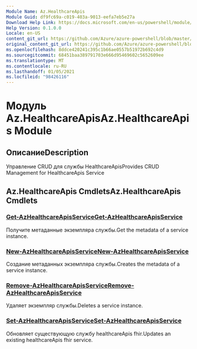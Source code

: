 ```yaml
---
Module Name: Az.HealthcareApis
Module Guid: df9fc69a-c019-403a-9013-eefa7eb5e27a
Download Help Link: https://docs.microsoft.com/en-us/powershell/module/az.healthcareapis
Help Version: 0.1.0.0
Locale: en-US
content_git_url: https://github.com/Azure/azure-powershell/blob/master/src/HealthcareApis/HealthcareApis/help/Az.HealthcareApis.md
original_content_git_url: https://github.com/Azure/azure-powershell/blob/master/src/HealthcareApis/HealthcareApis/help/Az.HealthcareApis.md
ms.openlocfilehash: 8ddce420241c395c1b66ae0557b51972b692c4d9
ms.sourcegitcommit: 68451baa389791703e666d95469602c5652609ee
ms.translationtype: MT
ms.contentlocale: ru-RU
ms.lasthandoff: 01/05/2021
ms.locfileid: "98426116"
---
```

# <span data-ttu-id="ea3ca-101">Модуль Az.HealthcareApis</span><span class="sxs-lookup"><span data-stu-id="ea3ca-101">Az.HealthcareApis Module</span></span>
## <span data-ttu-id="ea3ca-102">Описание</span><span class="sxs-lookup"><span data-stu-id="ea3ca-102">Description</span></span>
<span data-ttu-id="ea3ca-103">Управление CRUD для службы HealthcareApis</span><span class="sxs-lookup"><span data-stu-id="ea3ca-103">Provides CRUD Management for HealthcareApis Service</span></span>

## <span data-ttu-id="ea3ca-104">Az.HealthcareApis Cmdlets</span><span class="sxs-lookup"><span data-stu-id="ea3ca-104">Az.HealthcareApis Cmdlets</span></span>
### [<span data-ttu-id="ea3ca-105">Get-AzHealthcareApisService</span><span class="sxs-lookup"><span data-stu-id="ea3ca-105">Get-AzHealthcareApisService</span></span>](Get-AzHealthcareApisService.md)
<span data-ttu-id="ea3ca-106">Получите метаданные экземпляра службы.</span><span class="sxs-lookup"><span data-stu-id="ea3ca-106">Get the metadata of a service instance.</span></span>

### [<span data-ttu-id="ea3ca-107">New-AzHealthcareApisService</span><span class="sxs-lookup"><span data-stu-id="ea3ca-107">New-AzHealthcareApisService</span></span>](New-AzHealthcareApisService.md)
<span data-ttu-id="ea3ca-108">Создание метаданных экземпляра службы.</span><span class="sxs-lookup"><span data-stu-id="ea3ca-108">Creates the metadata of a service instance.</span></span>

### [<span data-ttu-id="ea3ca-109">Remove-AzHealthcareApisService</span><span class="sxs-lookup"><span data-stu-id="ea3ca-109">Remove-AzHealthcareApisService</span></span>](Remove-AzHealthcareApisService.md)
<span data-ttu-id="ea3ca-110">Удаляет экземпляр службы.</span><span class="sxs-lookup"><span data-stu-id="ea3ca-110">Deletes a service instance.</span></span>

### [<span data-ttu-id="ea3ca-111">Set-AzHealthcareApisService</span><span class="sxs-lookup"><span data-stu-id="ea3ca-111">Set-AzHealthcareApisService</span></span>](Set-AzHealthcareApisService.md)
<span data-ttu-id="ea3ca-112">Обновляет существующую службу healthcareApis fhir.</span><span class="sxs-lookup"><span data-stu-id="ea3ca-112">Updates an existing healthcareApis fhir service.</span></span>

